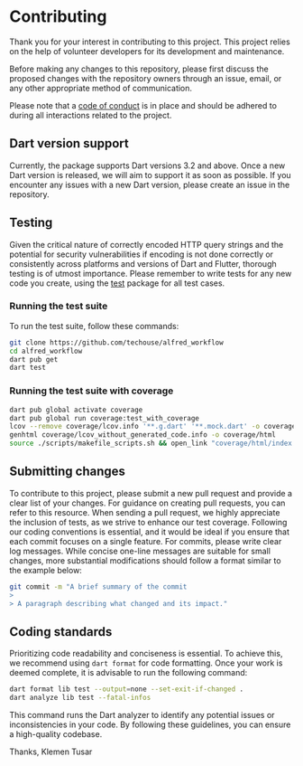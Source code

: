 # Contributing

Thank you for your interest in contributing to this project. This project relies on the help of volunteer developers for
its development and maintenance.

Before making any changes to this repository, please first discuss the proposed changes with the repository owners
through an issue, email, or any other appropriate method of communication.

Please note that a [code of conduct](CODE-OF-CONDUCT.md) is in place and should be adhered to during all interactions
related to the project.

## Dart version support

Currently, the package supports Dart versions 3.2 and above. Once a new Dart version is released, we will aim to support
it as soon as possible. If you encounter any issues with a new Dart version, please create an issue in the repository.

## Testing

Given the critical nature of correctly encoded HTTP query strings and the potential for security vulnerabilities if
encoding is not done correctly or consistently across platforms and versions of Dart and Flutter, thorough testing is
of utmost importance. Please remember to write tests for any new code you create, using
the [test](https://pub.dev/packages/test) package for all test cases.

### Running the test suite

To run the test suite, follow these commands:

```bash
git clone https://github.com/techouse/alfred_workflow
cd alfred_workflow
dart pub get
dart test
```

### Running the test suite with coverage

```bash
dart pub global activate coverage
dart pub global run coverage:test_with_coverage
lcov --remove coverage/lcov.info '**.g.dart' '**.mock.dart' -o coverage/lcov_without_generated_code.info
genhtml coverage/lcov_without_generated_code.info -o coverage/html
source ./scripts/makefile_scripts.sh && open_link "coverage/html/index.html"
```

## Submitting changes

To contribute to this project, please submit a new pull request and provide a clear list of your changes. For guidance
on creating pull requests, you can refer to this resource. When sending a pull request, we highly appreciate the
inclusion of tests, as we strive to enhance our test coverage.
Following our coding conventions is essential, and it would be ideal if you ensure that each commit focuses on a single
feature. For commits, please write clear log messages. While concise one-line messages are suitable for small changes,
more substantial modifications should follow a format similar to the example below:

```bash
git commit -m "A brief summary of the commit
> 
> A paragraph describing what changed and its impact."
```

## Coding standards

Prioritizing code readability and conciseness is essential. To achieve this, we recommend using `dart format` for code
formatting. Once your work is deemed complete, it is advisable to run the following command:

```bash
dart format lib test --output=none --set-exit-if-changed .
dart analyze lib test --fatal-infos
```

This command runs the Dart analyzer to identify any potential issues or inconsistencies in your code. By following these
guidelines, you can ensure a high-quality codebase.

Thanks, Klemen Tusar
